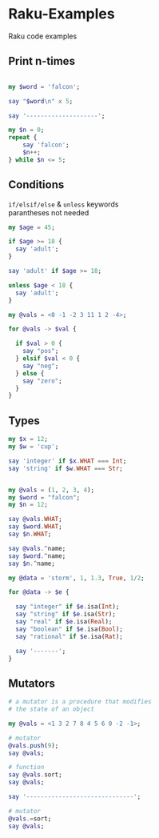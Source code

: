 # Raku-Examples
Raku code examples


## Print n-times 

```raku

my $word = 'falcon';

say "$word\n" x 5;

say '--------------------';

my $n = 0;
repeat {
    say 'falcon';
    $n++;
} while $n <= 5;
```

## Conditions

`if/elsif/else` & `unless` keywords  
parantheses not needed  

```raku
my $age = 45;

if $age >= 18 {
  say 'adult';
}

say 'adult' if $age >= 18;

unless $age < 18 {
  say 'adult';
}
```


```raku
my @vals = <0 -1 -2 3 11 1 2 -4>;

for @vals -> $val {

  if $val > 0 {
    say "pos";
  } elsif $val < 0 {
    say "neg";
  } else {
    say "zero";
  }
}
```

## Types

```raku
my $x = 12;
my $w = 'cup';

say 'integer' if $x.WHAT === Int;
say 'string' if $w.WHAT === Str;
```

```raku

my @vals = (1, 2, 3, 4);
my $word = "falcon";
my $n = 12;

say @vals.WHAT;
say $word.WHAT;
say $n.WHAT;

say @vals.^name;
say $word.^name;
say $n.^name;
```

```raku
my @data = 'storm', 1, 1.3, True, 1/2;

for @data -> $e {

  say "integer" if $e.isa(Int);
  say "string" if $e.isa(Str);
  say "real" if $e.isa(Real);
  say "boolean" if $e.isa(Bool);
  say "rational" if $e.isa(Rat);

  say '-------';
}
```


## Mutators 

```raku
# a mutator is a procedure that modifies
# the state of an object

my @vals = <1 3 2 7 8 4 5 6 0 -2 -1>;

# mutator
@vals.push(9);
say @vals;

# function
say @vals.sort;
say @vals;

say '------------------------------';

# mutator
@vals.=sort;
say @vals;
```
